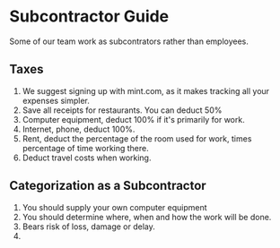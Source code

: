 
# Subcontractor Guide

Some of our team work as subcontrators rather than employees.

## Taxes

1. We suggest signing up with mint.com, as it makes tracking all your expenses simpler.
2. Save all receipts for restaurants. You can deduct 50%
3. Computer equipment, deduct 100% if it's primarily for work.
4. Internet, phone, deduct 100%.
5. Rent, deduct the percentage of the room used for work, times percentage of time working there.
6. Deduct travel costs when working.

## Categorization as a Subcontractor

1. You should supply your own computer equipment
2. You should determine where, when and how the work will be done.
3. Bears risk of loss, damage or delay.
4. 
